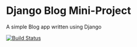 # Django Blog Mini-Project

A simple Blog app written using Django

[![Build Status](https://travis-ci.org/dugudugu/Blog-About-It.svg?branch=master)](https://travis-ci.org/dugudugu/Blog-About-It)